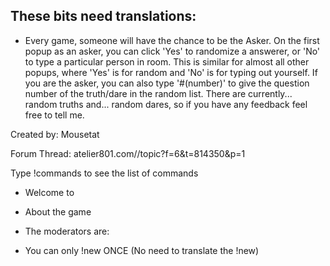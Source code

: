 ## These bits need translations:

- Every game, someone will have the chance to be the Asker. On the first popup as an asker, you can click 'Yes' to randomize a answerer, or 'No' to type a particular person in room. This is similar for almost all other popups, where 'Yes' is for random and 'No' is for typing out yourself. If you are the asker, you can also type '#(number)' to give the question number of the truth/dare in the random list. There are currently... random truths and... random dares, so if you have any feedback feel free to tell me.

Created by: Mousetat

Forum Thread: atelier801.com//topic?f=6&t=814350&p=1

Type !commands to see the list of commands

- Welcome to

- About the game

- The moderators are:

- You can only !new ONCE (No need to translate the !new)
